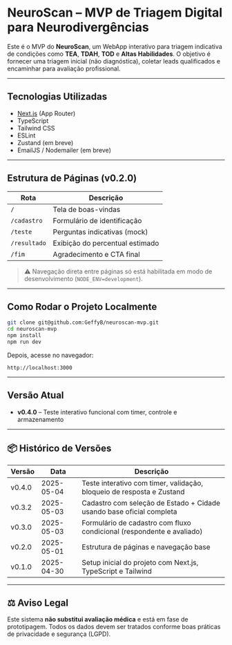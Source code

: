 # NeuroScan – MVP de Triagem Digital para Neurodivergências

Este é o MVP do **NeuroScan**, um WebApp interativo para triagem indicativa de condições como **TEA**, **TDAH**, **TOD** e **Altas Habilidades**. O objetivo é fornecer uma triagem inicial (não diagnóstica), coletar leads qualificados e encaminhar para avaliação profissional.

---

## Tecnologias Utilizadas

- [Next.js](https://nextjs.org/) (App Router)
- TypeScript
- Tailwind CSS
- ESLint
- Zustand (em breve)
- EmailJS / Nodemailer (em breve)

---

## Estrutura de Páginas (v0.2.0)

| Rota         | Descrição                        |
|--------------|----------------------------------|
| `/`          | Tela de boas-vindas              |
| `/cadastro`  | Formulário de identificação      |
| `/teste`     | Perguntas indicativas (mock)     |
| `/resultado` | Exibição do percentual estimado  |
| `/fim`       | Agradecimento e CTA final        |

> ⚠️ Navegação direta entre páginas só está habilitada em modo de desenvolvimento (`NODE_ENV=development`).

---

## Como Rodar o Projeto Localmente

```bash
git clone git@github.com:GeffyB/neuroscan-mvp.git
cd neuroscan-mvp
npm install
npm run dev
```

Depois, acesse no navegador:

```
http://localhost:3000
```

---

## Versão Atual

- **v0.4.0** – Teste interativo funcional com timer, controle e armazenamento

---

## 📦 Histórico de Versões

| Versão   | Data       | Descrição                                                                 |
|----------|------------|---------------------------------------------------------------------------|
| v0.4.0   | 2025-05-04 | Teste interativo com timer, validação, bloqueio de resposta e Zustand     |
| v0.3.2   | 2025-05-03 | Cadastro com seleção de Estado + Cidade usando base oficial completa      |
| v0.3.0   | 2025-05-03 | Formulário de cadastro com fluxo condicional (respondente e avaliado)     |
| v0.2.0   | 2025-05-01 | Estrutura de páginas e navegação base                                     |
| v0.1.0   | 2025-04-30 | Setup inicial do projeto com Next.js, TypeScript e Tailwind               |

---

## ⚖️ Aviso Legal

Este sistema **não substitui avaliação médica** e está em fase de prototipagem. Todos os dados devem ser tratados conforme boas práticas de privacidade e segurança (LGPD).